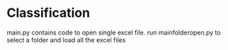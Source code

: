 # Classification

main.py contains code to open single excel file.
run mainfolderopen.py to select a folder and load all the excel files

